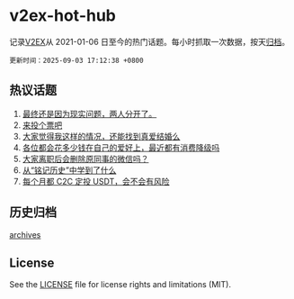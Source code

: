 # v2ex-hot-hub

 记录[V2EX](https://www.v2ex.com/)从 2021-01-06 日至今的热门话题。每小时抓取一次数据，按天[归档](archives)。

`更新时间：2025-09-03 17:12:38 +0800`

## 热议话题

1. [最终还是因为现实问题，两人分开了。](https://www.v2ex.com/t/1156743)
1. [来投个票吧](https://www.v2ex.com/t/1156704)
1. [大家觉得我这样的情况，还能找到真爱结婚么](https://www.v2ex.com/t/1156760)
1. [各位都会花多少钱在自己的爱好上，最近都有消费降级吗](https://www.v2ex.com/t/1156627)
1. [大家离职后会删除原同事的微信吗？](https://www.v2ex.com/t/1156780)
1. [从“铭记历史”中学到了什么](https://www.v2ex.com/t/1156762)
1. [每个月都 C2C 定投 USDT，会不会有风险](https://www.v2ex.com/t/1156731)

## 历史归档

[archives](archives)

## License

See the [LICENSE](LICENSE) file for license rights and limitations (MIT).

